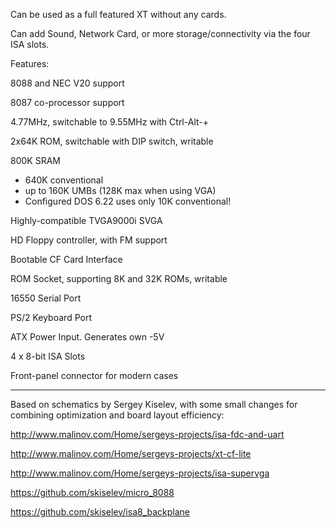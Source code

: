 Can be used as a full featured XT without any cards.

Can add Sound, Network Card, or more storage/connectivity via the four ISA slots.

Features:

8088 and NEC V20 support

8087 co-processor support

4.77MHz, switchable to 9.55MHz with Ctrl-Alt-+

2x64K ROM, switchable with DIP switch, writable

800K SRAM
- 640K conventional
- up to 160K UMBs (128K max when using VGA)
- Configured DOS 6.22 uses only 10K conventional!

Highly-compatible TVGA9000i SVGA

HD Floppy controller, with FM support

Bootable CF Card Interface

ROM Socket, supporting 8K and 32K ROMs, writable

16550 Serial Port

PS/2 Keyboard Port

ATX Power Input. Generates own -5V

4 x 8-bit ISA Slots

Front-panel connector for modern cases

---

Based on schematics by Sergey Kiselev, with some small changes for combining optimization and board layout efficiency:

http://www.malinov.com/Home/sergeys-projects/isa-fdc-and-uart

http://www.malinov.com/Home/sergeys-projects/xt-cf-lite

http://www.malinov.com/Home/sergeys-projects/isa-supervga

https://github.com/skiselev/micro_8088

https://github.com/skiselev/isa8_backplane
